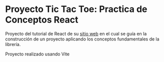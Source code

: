 # Proyecto Tic Tac Toe: Practica de Conceptos React

Proyecto del tutorial de React de su [sitio web](https://react.dev/learn/tutorial-tic-tac-toe) en el cual se guía en la construcción de un proyecto aplicando los conceptos fundamentales de la librería.

Proyecto realizado usando Vite


